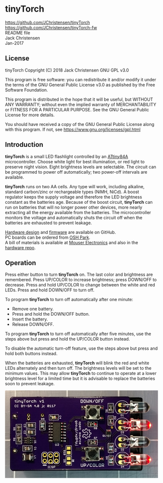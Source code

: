 # tinyTorch #
https://github.com/JChristensen/tinyTorch  
https://github.com/JChristensen/tinyTorch-fw  
README file  
Jack Christensen  
Jan-2017

## License
tinyTorch Copyright (C) 2018 Jack Christensen GNU GPL v3.0

This program is free software: you can redistribute it and/or modify it under the terms of the GNU General Public License v3.0 as published by the Free Software Foundation.

This program is distributed in the hope that it will be useful, but WITHOUT ANY WARRANTY; without even the implied warranty of MERCHANTABILITY or FITNESS FOR A PARTICULAR PURPOSE.  See the GNU General Public License for more details.

You should have received a copy of the GNU General Public License along with this program. If not, see <https://www.gnu.org/licenses/gpl.html>

## Introduction ##

**tinyTorch** is a small LED flashlight controlled by an [ATtiny84A](http://www.atmel.com/devices/ATTINY84A.aspx) microcontroller. Choose white light for best illumination, or red light to preserve night vision. Eight brightness levels are selectable. The circuit can be programmed to power off automatically; two power-off intervals are available.

**tinyTorch** runs on two AA cells. Any type will work, including alkaline, standard carbon/zinc or rechargeable types (NiMH, NiCd). A boost regulator keeps the supply voltage and therefore the LED brightness constant as the batteries age. Because of the boost circuit, **tinyTorch** can run on batteries that will no longer power other devices, more nearly extracting all the energy available from the batteries. The microcontroller monitors the voltage and automatically shuts the circuit off when the batteries are exhausted to prevent leakage.

[Hardware design](https://github.com/JChristensen/tinyTorch) and [firmware](https://github.com/JChristensen/tinyTorch-fw) are available on GitHub.  
PC boards can be ordered from [OSH Park](https://www.oshpark.com/shared_projects/fUhQEilO).  
A bill of materials is available at [Mouser Electronics](https://www.mouser.com/ProjectManager/ProjectDetail.aspx?AccessID=e556f7b439) and also in the [hardware repo](https://github.com/JChristensen/tinyTorch).

## Operation ##

Press either button to turn **tinyTorch** on. The last color and brightness are remembered.
Press UP/COLOR to increase brightness; press DOWN/OFF to decrease.
Press and hold UP/COLOR to change between the white and red LEDs.
Press and hold DOWN/OFF to turn off.

To program **tinyTorch** to turn off automatically after one minute:
- Remove one battery.
- Press and hold the DOWN/OFF button.
- Insert the battery.
- Release DOWN/OFF.

To program **tinyTorch** to turn off automatically after five minutes, use the steps above but press and hold the UP/COLOR button instead.

To disable the automatic turn-off feature, use the steps above but press and hold both buttons instead.

When the batteries are exhausted, **tinyTorch** will blink the red and white LEDs alternately and then turn off. The brightness levels will be set to the minimum values. This may allow **tinyTorch** to continue to operate at a lower brightness level for a limited time but it is advisable to replace the batteries soon to prevent leakage.

![](https://raw.githubusercontent.com/JChristensen/tinyTorch/master/board-photo.jpg)
